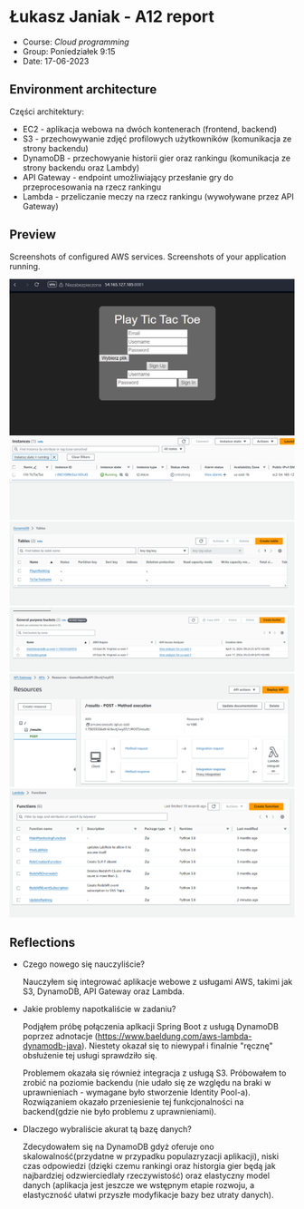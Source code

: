 # Łukasz Janiak - A12 report

- Course: *Cloud programming*
- Group: Poniedziałek 9:15
- Date: 17-06-2023

## Environment architecture

Części architektury:
- EC2 - aplikacja webowa na dwóch kontenerach (frontend, backend)
- S3 - przechowywanie zdjęć profilowych użytkowników (komunikacja ze strony backendu)
- DynamoDB - przechowyanie historii gier oraz rankingu (komunikacja ze strony backendu oraz Lambdy)
- API Gateway - endpoint umożliwiający przesłanie gry do przeprocesowania na rzecz rankingu
- Lambda - przeliczanie meczy na rzecz rankingu (wywoływane przez API Gateway)

## Preview

Screenshots of configured AWS services. Screenshots of your application running.

![App](img/app.png)
![EC2](img/ec2.png)
![DynamoDB](img/dynamodb.png)
![S3](img/s3.png)
![APIGateway](img/apigateway.png)
![Lambda](img/lambda.png)

## Reflections

- Czego nowego się nauczyliście?

    Nauczyłem się integrować aplikacje webowe z usługami AWS, takimi jak S3, DynamoDB, API Gateway oraz Lambda.
- Jakie problemy napotkaliście w zadaniu?

    Podjąłem próbę połączenia aplkacji Spring Boot z usługą DynamoDB poprzez adnotacje (https://www.baeldung.com/aws-lambda-dynamodb-java). Niestety okazał się to niewypał i finalnie "ręcznę" obsłużenie tej usługi sprawdziło się. 

    Problemem okazała się również integracja z usługą S3. Próbowałem to zrobić na poziomie backendu (nie udało się ze względu na braki w uprawnieniach - wymagane było stworzenie Identity Pool-a). Rozwiązaniem okazało przeniesienie tej funkcjonalności na backend(gdzie nie było problemu z uprawnieniami).

- Dlaczego wybraliście akurat tą bazę danych?

   Zdecydowałem się na DynamoDB gdyż oferuje ono skalowalność(przydatne w przypadku populazryzacji aplikacji), niski czas odpowiedzi (dzięki czemu rankingi oraz historgia gier będą jak najbardziej odzwierciedlały rzeczywistość) oraz elastyczny model danych (aplikacja jest jeszcze we wstępnym etapie rozwoju, a elastyczność ułatwi przyszłe modyfikacje bazy bez utraty danych).